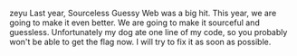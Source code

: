zeyu
Last year, Sourceless Guessy Web was a big hit. This year, we are going to make it even better. We are going to make it sourceful and guessless.
Unfortunately my dog ate one line of my code, so you probably won't be able to get the flag now. I will try to fix it as soon as possible.
